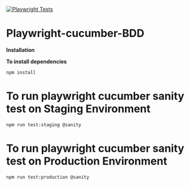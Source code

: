 [![Playwright Tests](https://github.com/vijayravindran90/playwright-cucumber-bdd/actions/workflows/main.yml/badge.svg)](https://github.com/vijayravindran90/playwright-cucumber-bdd/actions/workflows/main.yml)

# Playwright-cucumber-BDD

**Installation**

**To install dependencies**

```console
npm install
```


# To run playwright cucumber sanity test on Staging Environment
```console
npm run test:staging @sanity
```
# To run playwright cucumber sanity test on Production Environment
```console
npm run test:production @sanity
```
